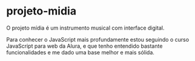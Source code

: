 # projeto-midia

O projeto mídia é um instrumento musical com interface digital.

Para conhecer o JavaScript mais profundamente estou seguindo o curso JavaScript para web da Alura, 
e que tenho entendido bastante funcionalidades e me dado uma base melhor e mais sólida.

